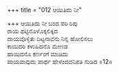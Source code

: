 +++
title = "012 ಆಯಿತಿದು ನೀ"

+++
ಆಯಿತಿದು ನೀ ಬಂದ ಪರಿ ರಿಪು  
ರಾಯ ಥಟ್ಟಿನೊಳೊಕ್ಕಲಿಕ್ಕಿದ  
ದಾಯವೊಳ್ಳಿತು ದಿಟ್ಟನಾವನು ನಿನ್ನ ಹೋಲಿಸಲು  
ಕಾಯಿದರಿ ಕಳುಹಿದನೊ ಮೇಣಡ  
ಹಾಯಿದನೊ ಕರ್ಣಂಗೆ ಮಾಡಿದು  
ಪಾಯವಾವುದು ಪಾರ್ಥ ಹೇಳೆಂದವನಿಪತಿ ನುಡಿದ      ॥12॥